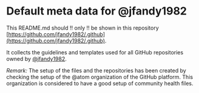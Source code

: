 # Default meta data for @jfandy1982

This README.md should  :bangbang: only :bangbang: be shown in this repository [https://github.com/jfandy1982/.github](https://github.com/jfandy1982/.github).

It collects the guidelines and templates used for all GitHub repositories owned by [@jfandy1982](https://github.com/jfandy1982).

_Remark:_ The setup of the files and the repositories has been created by checking the setup of the @atom organization of the GitHub platform. This organization is considered to have a good setup of community health files.
